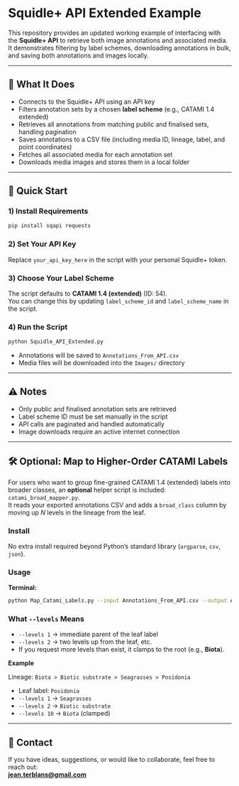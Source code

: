 # Squidle+ API Extended Example

This repository provides an updated working example of interfacing with the **Squidle+ API** to retrieve both image annotations and associated media. It demonstrates filtering by label schemes, downloading annotations in bulk, and saving both annotations and images locally.

---

## 🔧 What It Does

- Connects to the Squidle+ API using an API key  
- Filters annotation sets by a chosen **label scheme** (e.g., CATAMI 1.4 extended)  
- Retrieves all annotations from matching public and finalised sets, handling pagination  
- Saves annotations to a CSV file (including media ID, lineage, label, and point coordinates)  
- Fetches all associated media for each annotation set  
- Downloads media images and stores them in a local folder

---

## 🚀 Quick Start

### 1) Install Requirements

```bash
pip install sqapi requests
```

### 2) Set Your API Key

Replace `your_api_key_here` in the script with your personal Squidle+ token.

### 3) Choose Your Label Scheme

The script defaults to **CATAMI 1.4 (extended)** (ID: 54).  
You can change this by updating `label_scheme_id` and `label_scheme_name` in the script.

### 4) Run the Script

```bash
python Squidle_API_Extended.py
```

- Annotations will be saved to `Annotations_From_API.csv`  
- Media files will be downloaded into the `Images/` directory

---

## ⚠️ Notes

- Only public and finalised annotation sets are retrieved  
- Label scheme ID must be set manually in the script  
- API calls are paginated and handled automatically  
- Image downloads require an active internet connection

---

## 🛠️ Optional: Map to Higher-Order CATAMI Labels

For users who want to group fine-grained CATAMI 1.4 (extended) labels into broader classes, an **optional** helper script is included: `catami_broad_mapper.py`.  
It reads your exported annotations CSV and adds a `broad_class` column by moving up _N_ levels in the lineage from the leaf.

### Install

No extra install required beyond Python’s standard library (`argparse`, `csv`, `json`).

### Usage

**Terminal:**
```bash
python Map_Catami_Labels.py --input Annotations_From_API.csv --output Annotations_With_Broad.csv --levels 1
```

### What `--levels` Means

- `--levels 1` → immediate parent of the leaf label  
- `--levels 2` → two levels up from the leaf, etc.  
- If you request more levels than exist, it clamps to the root (e.g., **Biota**).

**Example**

Lineage: `Biota > Biotic substrate > Seagrasses > Posidonia`  
- Leaf label: `Posidonia`  
- `--levels 1` → `Seagrasses`  
- `--levels 2` → `Biotic substrate`  
- `--levels 10` → `Biota` (clamped)

---

## 📧 Contact

If you have ideas, suggestions, or would like to collaborate, feel free to reach out:  
**jean.terblans@gmail.com**
